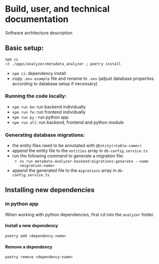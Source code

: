 # Build, user, and technical documentation

Software architecture description

## Basic setup:

```bash
npm ci
cd ./apps/analyzer/metadata_analyzer ; poetry install
```

- `npm ci`: dependency install
- copy `.env.example` file and rename to `.env` (adjust database properties according to database setup if necessary)

### Running the code locally:

- `npm run be`: run backend individually
- `npm run fe`: run frontend individually
- `npm run py` : run python app
- `npm run all`: run backend, frontend and python module

### Generating database migrations:

- the entity files need to be annotated with `@Entity(<table-name>)`
- append the entity file to the `entities` array in `db-config.service.ts`
- run the following command to generate a migration file:
  - `nx run metadata-analyzer-backend:migrations:generate --name <migration-name>`
- append the generated file to the `migrations` array in `db-config.service.ts`



## Installing new dependencies

### in python app

When working with python dependencies, first cd into the `analyzer` folder.

#### Install a new dependency

`poetry add <dependency-name>`

#### Remove a dependency

`poetry remove <dependency-name>`